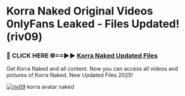 # Korra Naked Original Videos 0nlyFans Leaked - Files Updated! (riv09)

<h3>🔴 CLICK HERE 🌐==►► <a href="https://tinyurl.com/yckcrads" rel="nofollow">Korra Naked Updated Files</a></h3>

Get Korra Naked and all content. Now you can access all videos and pictures of Korra Naked. New Updated Files 2025!

[![riv09](https://i.imgur.com/hpKpOFt.gif)](https://tinyurl.com/yckcrads)
korra avatar naked